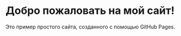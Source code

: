 <!DOCTYPE html>
<html lang="ru">
<head>
    <meta charset="UTF-8">
    <meta name="viewport" content="width=device-width, initial-scale=1.0">
    <title>Мой сайт</title>
    <link rel="stylesheet" href="style.css">
</head>
<body>
    <h1>Добро пожаловать на мой сайт!</h1>
    <p>Это пример простого сайта, созданного с помощью GitHub Pages.</p>
</body>
</html>
